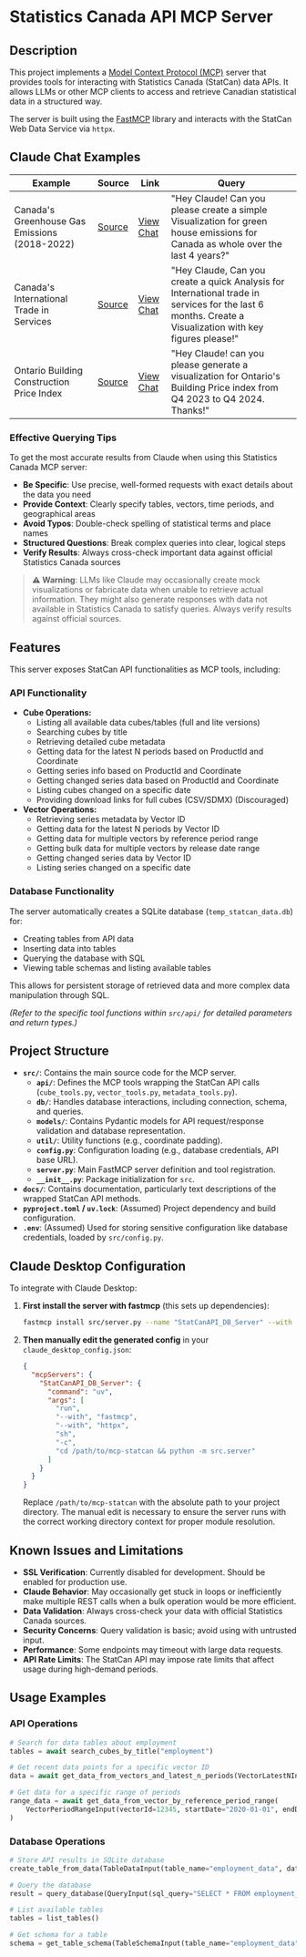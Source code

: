 # Statistics Canada API MCP Server

## Description

This project implements a [Model Context Protocol (MCP)](https://modelcontextprotocol.io/) server that provides tools for interacting with Statistics Canada (StatCan) data APIs. It allows LLMs or other MCP clients to access and retrieve Canadian statistical data in a structured way.

The server is built using the [FastMCP](https://github.com/jlowin/fastmcp) library and interacts with the StatCan Web Data Service via `httpx`.

## Claude Chat Examples

| Example | Source | Link | Query |
|---------|------|------|-------|
| Canada's Greenhouse Gas Emissions (2018-2022) | [Source](https://www150.statcan.gc.ca/t1/tbl1/en/cv.action?pid=3810009701) | [View Chat](https://claude.ai/share/7de892a1-e1d9-410f-96f7-90cd140e5dd9) | "Hey Claude! Can you please create a simple Visualization for green house emissions for Canada as whole over the last 4 years?" |
| Canada's International Trade in Services | [Source](https://www150.statcan.gc.ca/t1/tbl1/en/cv.action?pid=1210014401) | [View Chat](https://claude.ai/share/7de892a1-e1d9-410f-96f7-90cd140e5dd9) | "Hey Claude, Can you create a quick Analysis for International trade in services for the last 6 months. Create a Visualization with key figures please!" |
| Ontario Building Construction Price Index | [Source](https://www150.statcan.gc.ca/t1/tbl1/en/cv.action?pid=1810028901) | [View Chat](https://claude.ai/share/22dee5d0-434e-4270-bb7c-08a86bbe6715) | "Hey Claude! can you please generate a visualization for Ontario's Building Price index from Q4 2023 to Q4 2024. Thanks!" |

### Effective Querying Tips

To get the most accurate results from Claude when using this Statistics Canada MCP server:

- **Be Specific**: Use precise, well-formed requests with exact details about the data you need
- **Provide Context**: Clearly specify tables, vectors, time periods, and geographical areas
- **Avoid Typos**: Double-check spelling of statistical terms and place names
- **Structured Questions**: Break complex queries into clear, logical steps
- **Verify Results**: Always cross-check important data against official Statistics Canada sources

> **⚠️ Warning**: LLMs like Claude may occasionally create mock visualizations or fabricate data when unable to retrieve actual information. They might also generate responses with data not available in Statistics Canada to satisfy queries. Always verify results against official sources.

## Features

This server exposes StatCan API functionalities as MCP tools, including:

### API Functionality

* **Cube Operations:**
    * Listing all available data cubes/tables (full and lite versions)
    * Searching cubes by title
    * Retrieving detailed cube metadata
    * Getting data for the latest N periods based on ProductId and Coordinate
    * Getting series info based on ProductId and Coordinate
    * Getting changed series data based on ProductId and Coordinate
    * Listing cubes changed on a specific date
    * Providing download links for full cubes (CSV/SDMX) (Discouraged)
* **Vector Operations:**
    * Retrieving series metadata by Vector ID
    * Getting data for the latest N periods by Vector ID
    * Getting data for multiple vectors by reference period range
    * Getting bulk data for multiple vectors by release date range
    * Getting changed series data by Vector ID
    * Listing series changed on a specific date

### Database Functionality

The server automatically creates a SQLite database (`temp_statcan_data.db`) for:

* Creating tables from API data
* Inserting data into tables
* Querying the database with SQL
* Viewing table schemas and listing available tables

This allows for persistent storage of retrieved data and more complex data manipulation through SQL.

*(Refer to the specific tool functions within `src/api/` for detailed parameters and return types.)*

## Project Structure

* **`src/`**: Contains the main source code for the MCP server.
    * **`api/`**: Defines the MCP tools wrapping the StatCan API calls (`cube_tools.py`, `vector_tools.py`, `metadata_tools.py`).
    * **`db/`**: Handles database interactions, including connection, schema, and queries.
    * **`models/`**: Contains Pydantic models for API request/response validation and database representation.
    * **`util/`**: Utility functions (e.g., coordinate padding).
    * **`config.py`**: Configuration loading (e.g., database credentials, API base URL).
    * **`server.py`**: Main FastMCP server definition and tool registration.
    * **`__init__.py`**: Package initialization for `src`.
* **`docs/`**: Contains documentation, particularly text descriptions of the wrapped StatCan API methods.
* **`pyproject.toml` / `uv.lock`**: (Assumed) Project dependency and build configuration.
* **`.env`**: (Assumed) Used for storing sensitive configuration like database credentials, loaded by `src/config.py`.

## Claude Desktop Configuration

To integrate with Claude Desktop:

1. **First install the server with fastmcp** (this sets up dependencies):
   ```bash
   fastmcp install src/server.py --name "StatCanAPI_DB_Server" --with httpx
   ```

2. **Then manually edit the generated config** in your `claude_desktop_config.json`:
   ```json
   {
     "mcpServers": {
       "StatCanAPI_DB_Server": {
         "command": "uv",
         "args": [
           "run",
           "--with", "fastmcp",
           "--with", "httpx", 
           "sh",
           "-c",
           "cd /path/to/mcp-statcan && python -m src.server"
         ]
       }
     }
   }
   ```

   Replace `/path/to/mcp-statcan` with the absolute path to your project directory. The manual edit is necessary to ensure the server runs with the correct working directory context for proper module resolution.

## Known Issues and Limitations

- **SSL Verification**: Currently disabled for development. Should be enabled for production use.
- **Claude Behavior**: May occasionally get stuck in loops or inefficiently make multiple REST calls when a bulk operation would be more efficient.
- **Data Validation**: Always cross-check your data with official Statistics Canada sources.
- **Security Concerns**: Query validation is basic; avoid using with untrusted input.
- **Performance**: Some endpoints may timeout with large data requests.
- **API Rate Limits**: The StatCan API may impose rate limits that affect usage during high-demand periods.

## Usage Examples

### API Operations

```python
# Search for data tables about employment
tables = await search_cubes_by_title("employment")

# Get recent data points for a specific vector ID
data = await get_data_from_vectors_and_latest_n_periods(VectorLatestNInput(vectorId=12345, latestN=5))

# Get data for a specific range of periods
range_data = await get_data_from_vector_by_reference_period_range(
    VectorPeriodRangeInput(vectorId=12345, startDate="2020-01-01", endDate="2020-12-31")
)
```

### Database Operations

```python
# Store API results in SQLite database
create_table_from_data(TableDataInput(table_name="employment_data", data=data))

# Query the database
result = query_database(QueryInput(sql_query="SELECT * FROM employment_data LIMIT 10"))

# List available tables
tables = list_tables()

# Get schema for a table
schema = get_table_schema(TableSchemaInput(table_name="employment_data"))
```